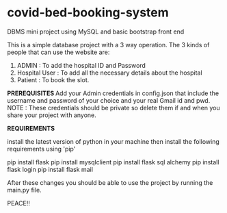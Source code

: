 # covid-bed-booking-system
DBMS mini project using MySQL and basic bootstrap front end


This is a simple database project with a 3 way operation.
The 3 kinds of people that can use the website are: 
  1) ADMIN : To add the hospital ID and Password
  2) Hospital User : To add all the necessary details about the hospital
  3) Patient : To book the slot.


<b> PREREQUISITES </b>
Add your Admin credentials in config.json that include the username and password of your choice and your real Gmail id and pwd. 
NOTE : These credentials should be private so delete them if and when you share your project with anyone.


<b> REQUIREMENTS </b>

install the latest version of python in your machine
then install the following requirements using 'pip' 

pip install flask
pip install mysqlclient
pip install flask sql alchemy
pip install flask login
pip install flask mail

After these changes you should be able to use the project by running the main.py file.

PEACE!!
